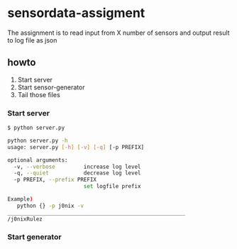 # sensordata-assigment
The assignment is to read input from X number of sensors and output result to log file as json

## howto

1. Start server
2. Start sensor-generator
3. Tail those files

### Start server
```bash
$ python server.py
```
```bash
python server.py -h
usage: server.py [-h] [-v] [-q] [-p PREFIX]

optional arguments:
  -v, --verbose         increase log level
  -q, --quiet           decrease log level
  -p PREFIX, --prefix PREFIX
                        set logfile prefix

Example)
   python {} -p j0nix -v
________________________________________________________
/j0nixRulez
```
### Start generator 
